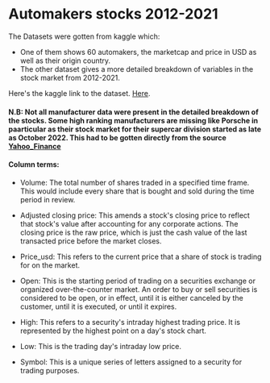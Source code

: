 # Automakers stocks 2012-2021
The Datasets were gotten from kaggle which:
- One of them shows 60 automakers, the marketcap and price in USD as well as their origin country.
- The other dataset gives a more detailed breakdown of variables in the stock market from 2012-2021.

Here's the kaggle link to the dataset. [Here](https://www.kaggle.com/datasets/prasertk/top-48-automakers-daily-stock-prices-20102022).

#### N.B: Not all manufacturer data were present in the detailed breakdown of the stocks. Some high ranking manufacturers are missing like Porsche in paarticular as their stock market for their supercar division started as late as October 2022. This had to be gotten directly from the source [Yahoo_Finance](https://finance.yahoo.com/quote/P911.DE/history?period1=1325376000&period2=1640908800&interval=1d&filter=history&frequency=1d&includeAdjustedClose=true)

#### Column terms:
- Volume:  The total number of shares traded in a specified time frame. This would include every share that is bought and sold during the time period in review.
  
- Adjusted closing price: This amends a stock's closing price to reflect that stock's value after accounting for any corporate actions. The closing price is the raw price, which is just the cash value of the last transacted price before the market closes.
- Price_usd: This refers to the current price that a share of stock is trading for on the market.
- Open: This is the starting period of trading on a securities exchange or organized over-the-counter market. An order to buy or sell securities is considered to be open, or in effect, until it is either canceled by the customer, until it is executed, or until it expires.
- High: This refers to a security's intraday highest trading price. It is represented by the highest point on a day's stock chart.
- Low: This is the trading day's intraday low price.
- Symbol: This is a unique series of letters assigned to a security for trading purposes.

